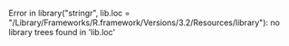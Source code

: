 Error in library("stringr", lib.loc = "/Library/Frameworks/R.framework/Versions/3.2/Resources/library"): no library trees found in 'lib.loc'
